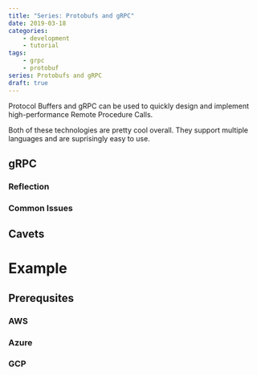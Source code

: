 ```yaml
---
title: "Series: Protobufs and gRPC"
date: 2019-03-18
categories:
    - development
    - tutorial
tags:
    - grpc
    - protobuf
series: Protobufs and gRPC
draft: true
---
```


Protocol Buffers and gRPC can be used to quickly design and implement high-performance Remote Procedure Calls.

Both of these technologies are pretty cool overall. They support multiple languages and are suprisingly easy to use. 



## gRPC

### Reflection

### Common Issues

## Cavets

# Example

## Prerequsites

### AWS
### Azure
### GCP